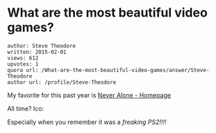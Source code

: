 # What are the most beautiful video games?

	author: Steve Theodore
	written: 2015-02-01
	views: 612
	upvotes: 1
	quora url: /What-are-the-most-beautiful-video-games/answer/Steve-Theodore
	author url: /profile/Steve-Theodore


My favorite for this past year is 
[Never Alone - Homepage](http://neveralonegame.com/)






All time? Ico:





Especially when you remember it was a _freaking PS2!!!!_ 

